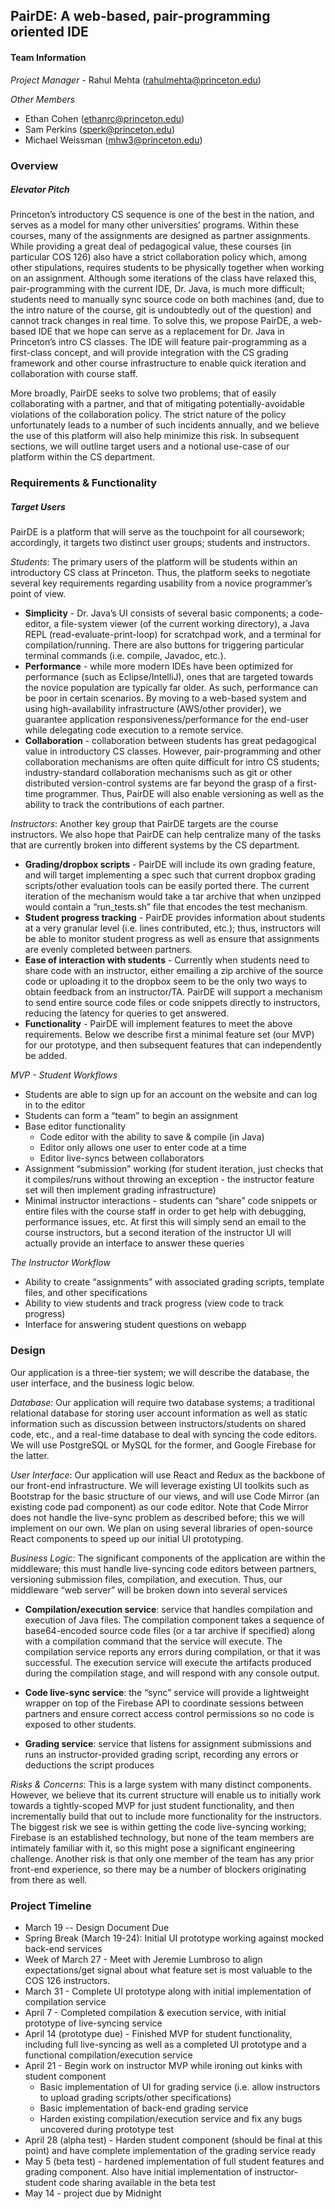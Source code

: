 ## PairDE: A web-based, pair-programming oriented IDE

#### Team Information

*Project Manager* - Rahul Mehta ([rahulmehta@princeton.edu](mailto:rahulmehta@princeton.edu))

*Other Members*
* Ethan Cohen ([ethanrc@princeton.edu](mailto:ethanrc@princeton.edu))
* Sam Perkins ([sperk@princeton.edu](mailto:sperk@princeton.edu))
* Michael Weissman ([mhw3@princeton.edu](mailto:mhw3@princeton.edu))


### Overview

##### Elevator Pitch 
Princeton’s introductory CS sequence is one of the best in the nation, and serves as a model for many other universities’ programs. Within these courses, many of the assignments are designed as partner assignments. While providing a great deal of pedagogical value, these courses (in particular COS 126) also have a strict collaboration policy which, among other stipulations, requires students to be physically together when working on an assignment. Although some iterations of the class have relaxed this, pair-programming with the current IDE, Dr. Java, is much more difficult; students need to manually sync source code on both machines (and, due to the intro nature of the course, git is undoubtedly out of the question) and cannot track changes in real time. To solve this, we propose PairDE, a web-based IDE that we hope can serve as a replacement for Dr. Java in Princeton’s intro CS classes. The IDE will feature pair-programming as a first-class concept, and will provide integration with the CS grading framework and other course infrastructure to enable quick iteration and collaboration with course staff.

More broadly, PairDE seeks to solve two problems; that of easily collaborating with a partner, and that of mitigating potentially-avoidable violations of the collaboration policy. The strict nature of the policy unfortunately leads to a number of such incidents annually, and we believe the use of this platform will also help minimize this risk. In subsequent sections, we will outline target users and a notional use-case of our platform within the CS department.


### Requirements & Functionality
##### Target Users
PairDE is a platform that will serve as the touchpoint for all coursework; accordingly, it targets two distinct user groups; students and instructors.

*Students*: The primary users of the platform will be students within an introductory CS class at Princeton. Thus, the platform seeks to negotiate several key requirements regarding usability from a novice programmer’s point of view.
* **Simplicity** - Dr. Java’s UI consists of several basic components; a code-editor, a file-system viewer (of the current working directory), a Java REPL (read-evaluate-print-loop) for scratchpad work, and a terminal for compilation/running. There are also buttons for triggering particular terminal commands (i.e. compile, Javadoc, etc.).
* **Performance** - while more modern IDEs have been optimized for performance (such as Eclipse/IntelliJ), ones that are targeted towards the novice population are typically far older. As such, performance can be poor in certain scenarios. By moving to a web-based system and using high-availability infrastructure (AWS/other provider), we guarantee application responsiveness/performance for the end-user while delegating code execution to a remote service.
* **Collaboration** - collaboration between students has great pedagogical value in introductory CS classes. However, pair-programming and other collaboration mechanisms are often quite difficult for intro CS students; industry-standard collaboration mechanisms such as git or other distributed version-control systems are far beyond the grasp of a first-time programmer. Thus, PairDE will also enable versioning as well as the ability to track the contributions of each partner.

*Instructors*: Another key group that PairDE targets are the course instructors. We also hope that PairDE can help centralize many of the tasks that are currently broken into different systems by the CS department.
* **Grading/dropbox scripts** - PairDE will include its own grading feature, and will target implementing a spec such that current dropbox grading scripts/other evaluation tools can be easily ported there. The current iteration of the mechanism would take a tar archive that when unzipped would contain a “run_tests.sh” file that encodes the test mechanism.
* **Student progress tracking** - PairDE provides information about students at a very granular level (i.e. lines contributed, etc.); thus, instructors will be able to monitor student progress as well as ensure that assignments are evenly completed between partners.
* **Ease of interaction with students** - Currently when students need to share code with an instructor, either emailing a zip archive of the source code or uploading it to the dropbox seem to be the only two ways to obtain feedback from an instructor/TA. PairDE will support a mechanism to send entire source code files or code snippets directly to instructors, reducing the latency for queries to get answered.
* **Functionality** - PairDE will implement features to meet the above requirements. Below we describe first a minimal feature set (our MVP) for our prototype, and then subsequent features that can independently be added.

*MVP - Student Workflows*
* Students are able to sign up for an account on the website and can log in to the editor
* Students can form a “team” to begin an assignment
* Base editor functionality
	* Code editor with the ability to save & compile (in Java)
    * Editor only allows one user to enter code at a time
    * Editor live-syncs between collaborators
* Assignment “submission” working (for student iteration, just checks that it compiles/runs without throwing an exception - the instructor feature set will then implement grading infrastructure)
* Minimal instructor interactions - students can “share” code snippets or entire files with the course staff in order to get help with debugging, performance issues, etc. At first this will simply send an email to the course instructors, but a second iteration of the instructor UI will actually provide an interface to answer these queries


*The Instructor Workflow*
* Ability to create “assignments” with associated grading scripts, template files, and other specifications
* Ability to view students and track progress (view code to track progress)
* Interface for answering student questions on webapp

### Design

Our application is a three-tier system; we will describe the database, the user interface, and the business logic below.

*Database*: Our application will require two database systems; a traditional relational database for storing user account information as well as static information such as discussion between instructors/students on shared code, etc., and a real-time database to deal with syncing the code editors. We will use PostgreSQL or MySQL for the former, and Google Firebase for the latter.

*User Interface*: Our application will use React and Redux as the backbone of our front-end infrastructure. We will leverage existing UI toolkits such as Bootstrap for the basic structure of our views, and will use Code Mirror (an existing code pad component) as our code editor. Note that Code Mirror does not handle the live-sync problem as described before; this we will implement on our own. We plan on using several libraries of open-source React components to speed up our initial UI prototyping.

*Business Logic*: The significant components of the application are within the middleware; this must handle live-syncing code editors between partners, versioning submission files, compilation, and execution. Thus, our middleware “web server” will be broken down into several services
* **Compilation/execution service**: service that handles compilation and execution of Java files. The compilation component takes a sequence of base64-encoded source code files (or a tar archive if specified) along with a compilation command that the service will execute. The compilation service reports any errors during compilation, or that it was successful. The execution service will execute the artifacts produced during the compilation stage, and will respond with any console output.

* **Code live-sync service**: the “sync” service will provide a lightweight wrapper on top of the Firebase API to coordinate sessions between partners and ensure correct access control permissions so no code is exposed to other students.

* **Grading service**: service that listens for assignment submissions and runs an instructor-provided grading script, recording any errors or deductions the script produces

*Risks & Concerns*: This is a large system with many distinct components. However, we believe that its current structure will enable us to initially work towards a tightly-scoped MVP for just student functionality, and then incrementally build that out to include more functionality for the instructors. The biggest risk we see is within getting the code live-syncing working; Firebase is an established technology, but none of the team members are intimately familiar with it, so this might pose a significant engineering challenge. Another risk is that only one member of the team has any prior front-end experience, so there may be a number of blockers originating from there as well.


### Project Timeline

* March 19 -- Design Document Due
* Spring Break (March 19-24): Initial UI prototype working against mocked back-end services
* Week of March 27 - Meet with Jeremie Lumbroso to align expectations/get signal about what feature set is most valuable to the COS 126 instructors.
* March 31 - Complete UI prototype along with initial implementation of compilation service
* April 7 - Completed compilation & execution service, with initial prototype of live-syncing service
* April 14 (prototype due) - Finished MVP for student functionality, including full live-syncing as well as a completed UI prototype and a functional compilation/execution service
* April 21 - Begin work on instructor MVP while ironing out kinks with student component
	* Basic implementation of UI for grading service (i.e. allow instructors to upload grading scripts/other specifications)
	* Basic implementation of back-end grading service
	* Harden existing compilation/execution service and fix any bugs uncovered during prototype test
* April 28 (alpha test) - Harden student component (should be final at this point) and have complete implementation of the grading service ready 
* May 5 (beta test) - hardened implementation of full student features and grading component. Also have initial implementation of instructor-student code sharing available in the beta test
* May 14 - project due by Midnight 



















